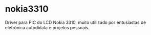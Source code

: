 # nokia3310
Driver para PIC do LCD Nokia 3310, muito utilizado por entusiastas de eletrônica autodidata e projetos pessoais.
